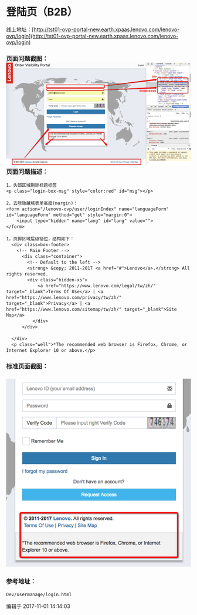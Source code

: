 # 登陆页（B2B）

线上地址：[http://tst01-ovp-portal-new.earth.xpaas.lenovo.com/lenovo-ovp/login](http://tst01-ovp-portal-new.earth.xpaas.lenovo.com/lenovo-ovp/login)

### 页面问题截图：![](/assets/Snip20171101_3.png)页面问题描述：

```
1，头部区域删除标题标签
<p class="login-box-msg" style="color:red" id="msg"></p>

2，去除隐藏域表单高度(margin)：
<form action="/lenovo-ovp/user/loginIndex" name="languageForm" id="languageForm" method="get" style="margin:0">
    <input type="hidden" name="lang" id="lang" value="">
</form>

1，页脚区域层级错位，结构如下：
  <div class=box-footer>
    <!-- Main Footer -->
      <div class="container">
        <!-- Default to the left -->
        <strong> &copy; 2011-2017 <a href="#">Lenovo</a>.</strong> All rights reserved.
        <div class="hidden-xs">
            <a href="https://www.lenovo.com/legal/tw/zh/" target="_blank">Terms Of Use</a> | <a href="https://www.lenovo.com/privacy/tw/zh/" target="_blank">Privacy</a> | <a href="https://www.lenovo.com/sitemap/tw/zh/" target="_blank">Site Map</a>
          </div>
      </div>

  </div>
  <p class="well">*The recommended web browser is Firefox, Chrome, or Internet Explorer 10 or above.</p>
```

### 标准页面截图：

### ![](/assets/Snip20171101_4.png)

### 参考地址：

```
Dev/usermanage/login.html
```

编辑于 2017-11-01 14:14:03

